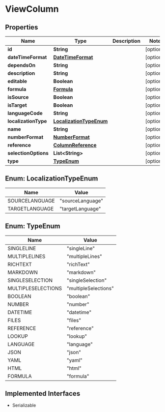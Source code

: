 

# ViewColumn


## Properties

| Name | Type | Description | Notes |
|------------ | ------------- | ------------- | -------------|
|**id** | **String** |  |  [optional] |
|**dateTimeFormat** | [**DateTimeFormat**](DateTimeFormat.md) |  |  [optional] |
|**dependsOn** | **String** |  |  [optional] |
|**description** | **String** |  |  [optional] |
|**editable** | **Boolean** |  |  [optional] |
|**formula** | [**Formula**](Formula.md) |  |  [optional] |
|**isSource** | **Boolean** |  |  [optional] |
|**isTarget** | **Boolean** |  |  [optional] |
|**languageCode** | **String** |  |  [optional] |
|**localizationType** | [**LocalizationTypeEnum**](#LocalizationTypeEnum) |  |  [optional] |
|**name** | **String** |  |  [optional] |
|**numberFormat** | [**NumberFormat**](NumberFormat.md) |  |  [optional] |
|**reference** | [**ColumnReference**](ColumnReference.md) |  |  [optional] |
|**selectionOptions** | **List&lt;String&gt;** |  |  [optional] |
|**type** | [**TypeEnum**](#TypeEnum) |  |  [optional] |



## Enum: LocalizationTypeEnum

| Name | Value |
|---- | -----|
| SOURCELANGUAGE | &quot;sourceLanguage&quot; |
| TARGETLANGUAGE | &quot;targetLanguage&quot; |



## Enum: TypeEnum

| Name | Value |
|---- | -----|
| SINGLELINE | &quot;singleLine&quot; |
| MULTIPLELINES | &quot;multipleLines&quot; |
| RICHTEXT | &quot;richText&quot; |
| MARKDOWN | &quot;markdown&quot; |
| SINGLESELECTION | &quot;singleSelection&quot; |
| MULTIPLESELECTIONS | &quot;multipleSelections&quot; |
| BOOLEAN | &quot;boolean&quot; |
| NUMBER | &quot;number&quot; |
| DATETIME | &quot;datetime&quot; |
| FILES | &quot;files&quot; |
| REFERENCE | &quot;reference&quot; |
| LOOKUP | &quot;lookup&quot; |
| LANGUAGE | &quot;language&quot; |
| JSON | &quot;json&quot; |
| YAML | &quot;yaml&quot; |
| HTML | &quot;html&quot; |
| FORMULA | &quot;formula&quot; |


## Implemented Interfaces

* Serializable


